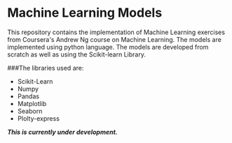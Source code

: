 # Machine Learning Models 

This repository contains the implementation of Machine Learning exercises from Coursera's Andrew Ng course on Machine Learning.
The models are implemented using python language. The models are developed from scratch as well as using the Scikit-learn Library.

###The libraries used are:
  - Scikit-Learn
  - Numpy
  - Pandas
  - Matplotlib
  - Seaborn
  - Plolty-express
  
  
  
 ***This is currently under development.***
